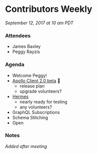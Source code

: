 # Contributors Weekly

*September 12, 2017 at 10 am PDT*

### Attendees
- James Baxley
- Peggy Rayzis

### Agenda
- Welcome Peggy!
- [Apollo Client 2.0 beta](https://github.com/apollographql/apollo-client/pull/1941) :tada:
  - release plan
  - upgrade volunteers?
- [Hermes](https://github.com/convoyinc/apollo-cache-hermes/pull/130)
  - nearly ready for testing
  - any volunteers?
- GraphQL Subscriptions
- Schema Stitching
- Open

### Notes
*Added after meeting*

